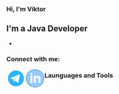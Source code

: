 ### Hi, I'm Viktor

## I'm a Java Developer
- 

### Connect with me:
[<img align="left" alt="telegram" width="50px" src="https://github.com/salveffy/salveffy/blob/main/assets/icons8-%D1%82%D0%B5%D0%BB%D0%B5%D0%B3%D1%80%D0%B0%D0%BC%D0%BC%D0%B0-app.gif"/>][telegram]
[<img align="left" alt="linkedIn" width="50px" src="https://github.com/salveffy/salveffy/blob/main/assets/icons8-%D0%BE%D0%B1%D0%B5%D0%B4%D0%B5%D0%BD%D0%BD%D1%8B%D0%B5-%D0%BA%D1%80%D1%83%D0%B3%D0%BE%D0%BC.gif"/>][LinkedIn]

### Launguages and Tools

[telegram]: https://t.me/salveffy
[LinkedIn]: https://www.linkedin.com/in/viktor-sudarinen-02021b214/